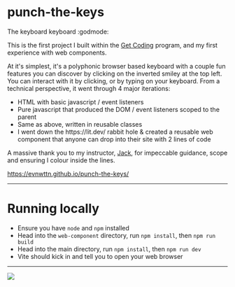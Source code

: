 # punch-the-keys

The keyboard keyboard :godmode:

This is the first project I built within the <a href="https://www.get-coding.ca/">Get Coding</a> program, and my first experience with web components.

At it's simplest, it's a polyphonic browser based keyboard with a couple fun features you can discover by clicking on the inverted smiley at the top left. You can interact with it by clicking, or by typing on your keyboard. From a technical perspective, it went through 4 major iterations:
<ul>
  <li>HTML with basic javascript / event listeners</li>
  <li>Pure javascript that produced the DOM / event listeners scoped to the parent</li>
  <li>Same as above, written in reusable classes</li>
  <li>I went down the https://lit.dev/ rabbit hole & created a reusable web component that anyone can drop into their site with 2 lines of code</li>
</ul>

A massive thank you to my instructor, <a href="https://github.com/jackharrhy">Jack</a>, for impeccable guidance, scope and ensuring I colour inside the lines. 

https://evnwttn.github.io/punch-the-keys/

---

# Running locally

- Ensure you have `node` and `npm` installed
- Head into the `web-component` directory, run `npm install`, then `npm run build`
- Head into the main directory, run `npm install`, then `npm run dev`
- Vite should kick in and tell you to open your web browser

---

<img src="https://i.ibb.co/cgJrk3v/ptk.png">

